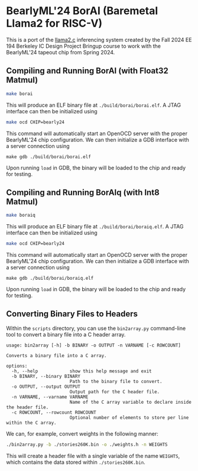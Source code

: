 # BearlyML'24 BorAI (Baremetal Llama2 for RISC-V)

This is a port of the [llama2.c](https://github.com/karpathy/llama2.c/tree/master) inferencing system created by the Fall 2024 EE 194 Berkeley IC Design Project Bringup course to work with the BearlyML'24 tapeout chip from Spring 2024.

## Compiling and Running BorAI (with Float32 Matmul)

```bash
make borai
```

This will produce an ELF binary file at `./build/borai/borai.elf`. A JTAG interface can then be initialized using

```bash
make ocd CHIP=bearly24
```

This command will automatically start an OpenOCD server with the proper BearlyML'24 chip configuration. We can then initialize a GDB interface with a server connection using
```
make gdb ./build/borai/borai.elf
```

Upon running `load` in GDB, the binary will be loaded to the chip and ready for testing.

## Compiling and Running BorAIq (with Int8 Matmul)

```bash
make boraiq
```

This will produce an ELF binary file at `./build/borai/boraiq.elf`. A JTAG interface can then be initialized using

```bash
make ocd CHIP=bearly24
```

This command will automatically start an OpenOCD server with the proper BearlyML'24 chip configuration. We can then initialize a GDB interface with a server connection using
```
make gdb ./build/borai/boraiq.elf
```

Upon running `load` in GDB, the binary will be loaded to the chip and ready for testing.

## Converting Binary Files to Headers

Within the `scripts` directory, you can use the `bin2array.py` command-line tool to convert a binary file into a C header array.

```
usage: bin2array [-h] -b BINARY -o OUTPUT -n VARNAME [-c ROWCOUNT]

Converts a binary file into a C array.

options:
  -h, --help            show this help message and exit
  -b BINARY, --binary BINARY
                        Path to the binary file to convert.
  -o OUTPUT, --output OUTPUT
                        Output path for the C header file.
  -n VARNAME, --varname VARNAME
                        Name of the C array variable to declare inside the header file.
  -c ROWCOUNT, --rowcount ROWCOUNT
                        Optional number of elements to store per line within the C array.
```

We can, for example, convert weights in the following manner:

```bash
./bin2array.py -b ./stories260K.bin -o ./weights.h -n WEIGHTS
```

This will create a header file with a single variable of the name `WEIGHTS`, which contains the data stored within `./stories260K.bin`.
